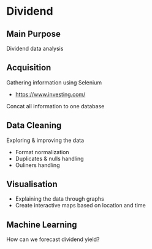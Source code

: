 # Dividend

## Main Purpose
Dividend data analysis

## Acquisition
Gathering information using Selenium
* https://www.investing.com/

Concat all information to one database

## Data Cleaning
Exploring & improving the data
* Format normalization
* Duplicates & nulls handling
* Ouliners handling

## Visualisation
* Explaining the data through graphs
* Create interactive maps based on location and time

## Machine Learning
How can we forecast dividend yield?
